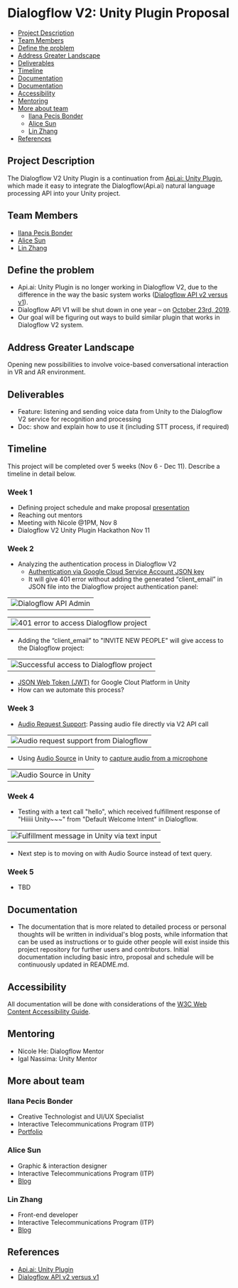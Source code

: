 # Dialogflow V2: Unity Plugin Proposal
- [Project Description](#project-description)
- [Team Members](#team-members)
- [Define the problem](#define-the-problem)
- [Address Greater Landscape](#address-greater-landscape)
- [Deliverables](#deliverables)
- [Timeline](#timeline)
- [Documentation](#documentation)
- [Documentation](#documentation)
- [Accessibility](#accessibility)
- [Mentoring](#mentoring)
- [More about team](#more-about-team)
  - [Ilana Pecis Bonder](#ilana-pecis-bonder)
  - [Alice Sun](#alice-sun)
  - [Lin Zhang](#lin-zhang)
- [References](#references)

## Project Description
The Dialogflow V2 Unity Plugin is a continuation from [Api.ai: Unity Plugin](https://github.com/dialogflow/dialogflow-unity-client), which made it easy to integrate the Dialogflow(Api.ai) natural language processing API into your Unity project.

## Team Members
- [Ilana Pecis Bonder](https://github.com/ilanabonder)
- [Alice Sun](https://github.com/alicehgsun)
- [Lin Zhang](https://github.com/linzhangcs)

## Define the problem
- Api.ai: Unity Plugin is no longer working in Dialogflow V2, due to the difference in the way the basic system works ([Dialogflow API v2 versus v1](https://miningbusinessdata.com/dialogflow-api-v2-versus-v1/)).
- Dialogflow API V1 will be shut down in one year – on [October 23rd, 2019](https://plus.google.com/+dialogflow/posts/M6EUgZFhckL).
- Our goal will be figuring out ways to build similar plugin that works in Dialogflow V2 system.

## Address Greater Landscape
Opening new possibilities to involve voice-based conversational interaction in VR and AR environment.

## Deliverables
- Feature: listening and sending voice data from Unity to the Dialogflow V2 service for recognition and processing
- Doc: show and explain how to use it (including STT process, if required)

## Timeline
This project will be completed over 5 weeks (Nov 6 - Dec 11). Describe a timeline in detail below.

### Week 1
- Defining project schedule and make proposal [presentation](https://docs.google.com/presentation/d/1mL3yOky0exaPJceU6yWSf6stgKd8rLB1gd0UZUrA8hg/edit?usp=sharing)
- Reaching out mentors
- Meeting with Nicole @1PM, Nov 8
- Dialogflow V2 Unity Plugin Hackathon Nov 11

### Week 2
- Analyzing the authentication process in Dialogflow V2
  - [Authentication via Google Cloud Service Account JSON key](https://dialogflow.com/docs/reference/v2-auth-setup)
  - It will give 401 error without adding the generated “client_email” in JSON file into the Dialogflow project authentication panel:

<table><tr><td>
<img src="images/auth-admin.png"/ alt="Dialogflow API Admin">
</td></tr></table>

<table><tr><td>
<img src="images/auth-401.png"/ alt="401 error to access Dialogflow project">
</td></tr></table>

  - Adding the “client_email” to "INVITE NEW PEOPLE" will give access to the Dialogflow project:

<table><tr><td>
<img src="images/auth-access.png"/ alt="Successful access to Dialogflow project">
</td></tr></table>

- [JSON Web Token (JWT)](http://leoncvlt.com/blog/json-web-token-jwt-for-google-cloud-platform-in-unity/) for Google Clout Platform in Unity
- How can we automate this process?

### Week 3
- [Audio Request Support](https://dialogflow.com/docs/reference/api-v2/rest/v2/projects.agent.sessions/detectIntent#QueryInput): Passing audio file directly via V2 API call

<table><tr><td>
<img src="images/audio-support.png"/ alt="Audio request support from Dialogflow">
</td></tr></table>

- Using [Audio Source](https://docs.unity3d.com/Manual/class-AudioSource.html) in Unity to [capture audio from a microphone](https://github.com/alicehgsun/dialogflow-unity-v2/blob/master/microphoneCapture.cs)

<table><tr><td>
<img src="images/audio-source.png"/ alt="Audio Source in Unity">
</td></tr></table>


### Week 4
- Testing with a text call "hello", which received fulfillment response of "Hiiiii Unity~~~" from "Default Welcome Intent" in Dialogflow.

<table><tr><td>
<img src="images/text-response.png"/ alt="Fulfillment message in Unity via text input">
</td></tr></table>

- Next step is to moving on with Audio Source instead of text query.

### Week 5
- TBD

## Documentation
- The documentation that is more related to detailed process or personal thoughts will be written in individual's blog posts, while information that can be used as instructions or to guide other people will exist inside this project repository for further users and contributors. Initial documentation including basic intro, proposal and schedule will be continuously updated in README.md.

## Accessibility
All documentation will be done with considerations of the [W3C Web Content Accessibility Guide](https://www.w3.org/WAI/standards-guidelines/wcag/).

## Mentoring
- Nicole He: Dialogflow Mentor
- Igal Nassima: Unity Mentor

## More about team

### Ilana Pecis Bonder
- Creative Technologist and UI/UX Specialist
- Interactive Telecommunications Program (ITP)
- [Portfolio](http://www.ilanabonder.com/)
### Alice Sun
- Graphic & interaction designer
- Interactive Telecommunications Program (ITP)
- [Blog](http://www.alicehgsun.com/blog)
### Lin Zhang
- Front-end developer
- Interactive Telecommunications Program (ITP)
- [Blog](https://linzhangcs.github.io/blog/)

## References
- [Api.ai: Unity Plugin](https://github.com/dialogflow/dialogflow-unity-client)
- [Dialogflow API v2 versus v1](https://miningbusinessdata.com/dialogflow-api-v2-versus-v1/)
